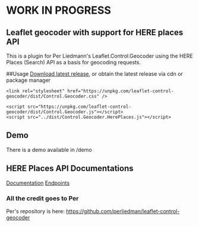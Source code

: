 # WORK IN PROGRESS #

## Leaflet geocoder with support for HERE places API
This is a plugin for Per Liedmann's Leaflet.Control.Geocoder using the HERE Places (Search) API as a basis for geocoding requests.

##Usage
[Download latest release](https://github.com/perliedman/leaflet-control-geocoder/releases), or obtain the latest release via cdn or package manager
```
<link rel="stylesheet" href="https://unpkg.com/leaflet-control-geocoder/dist/Control.Geocoder.css" />

<script src="https://unpkg.com/leaflet-control-geocoder/dist/Control.Geocoder.js"></script>
<script src="../dist/Control.Geocoder.HerePlaces.js"></script>
```

## Demo
There is a demo available in /demo


## HERE Places API Documentations
[Documentation](https://developer.here.com/documentation/places/topics/overview.html)
[Endpoints](https://places.cit.api.here.com/places) 

### All the credit goes to Per
Per's repository is here:
https://github.com/perliedman/leaflet-control-geocoder
